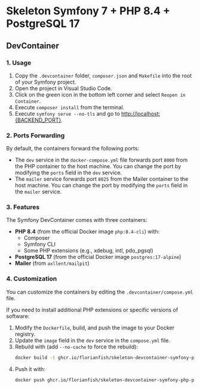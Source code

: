 # Skeleton Symfony 7 + PHP 8.4 + PostgreSQL 17

## DevContainer

### 1. Usage

1. Copy the `.devcontainer` folder, `composer.json` and `Makefile` into the root of your Symfony project.
2. Open the project in Visual Studio Code.
3. Click on the green icon in the bottom left corner and select `Reopen in Container`.
4. Execute `composer install` from the terminal.
5. Execute `symfony serve --no-tls` and go to [http://localhost:{BACKEND_PORT}](http://localhost:{BACKEND_PORT}).

### 2. Ports Forwarding

By default, the containers forward the following ports:

- The `dev` service in the `docker-compose.yml` file forwards port `8000` from the PHP container to the host machine. You can change the port by modifying the `ports` field in the `dev` service.
- The `mailer` service forwards port `8025` from the Mailer container to the host machine. You can change the port by modifying the `ports` field in the `mailer` service.

### 3. Features

The Symfony DevContainer comes with three containers:

- **PHP 8.4** (from the official Docker image `php:8.4-cli`) with:
  - Composer
  - Symfony CLI
  - Some PHP extensions (e.g., xdebug, intl, pdo_pgsql)
- **PostgreSQL 17** (from the official Docker image `postgres:17-alpine`)
- **Mailer** (from `axllent/mailpit`)

### 4. Customization

You can customize the containers by editing the `.devcontainer/compose.yml` file.

If you need to install additional PHP extensions or specific versions of software:

1. Modify the `Dockerfile`, build, and push the image to your Docker registry.
2. Update the `image` field in the `dev` service in the `compose.yml` file.
3. Rebuild with (add `--no-cache` to force the rebuild):
   ```bash
   docker build -t ghcr.io/florianfish/skeleton-devcontainer-symfony-php-postgresql:latest .
4. Push it with:
   ```bash
   docker push ghcr.io/florianfish/skeleton-devcontainer-symfony-php-postgresql:latest
   ```
